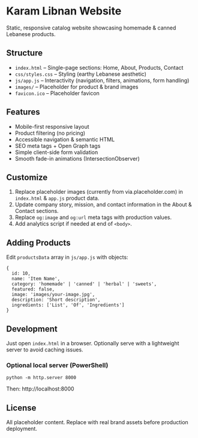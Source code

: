 # Karam Libnan Website

Static, responsive catalog website showcasing homemade & canned Lebanese products.

## Structure
- `index.html` – Single-page sections: Home, About, Products, Contact
- `css/styles.css` – Styling (earthy Lebanese aesthetic)
- `js/app.js` – Interactivity (navigation, filters, animations, form handling)
- `images/` – Placeholder for product & brand images
- `favicon.ico` – Placeholder favicon

## Features
- Mobile-first responsive layout
- Product filtering (no pricing)
- Accessible navigation & semantic HTML
- SEO meta tags + Open Graph tags
- Simple client-side form validation
- Smooth fade-in animations (IntersectionObserver)

## Customize
1. Replace placeholder images (currently from via.placeholder.com) in `index.html` & `app.js` product data.
2. Update company story, mission, and contact information in the About & Contact sections.
3. Replace `og:image` and `og:url` meta tags with production values.
4. Add analytics script if needed at end of `<body>`.

## Adding Products
Edit `productsData` array in `js/app.js` with objects:
```
{
  id: 10,
  name: 'Item Name',
  category: 'homemade' | 'canned' | 'herbal' | 'sweets',
  featured: false,
  image: 'images/your-image.jpg',
  description: 'Short description',
  ingredients: ['List', 'Of', 'Ingredients']
}
```

## Development
Just open `index.html` in a browser. Optionally serve with a lightweight server to avoid caching issues.

### Optional local server (PowerShell)
```
python -m http.server 8000
```
Then: http://localhost:8000

## License
All placeholder content. Replace with real brand assets before production deployment.
